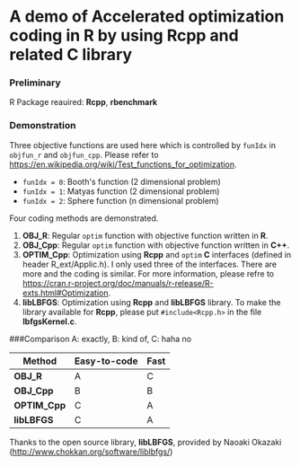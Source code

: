 # A demo of Accelerated optimization coding in R by using Rcpp and related C library

### Preliminary

R Package reauired: **Rcpp**, **rbenchmark**

### Demonstration

Three objective functions are used here which is controlled by `funIdx` in `objfun_r` and `objfun_cpp`.  Please refer to https://en.wikipedia.org/wiki/Test_functions_for_optimization.

+ `funIdx = 0`: Booth's function (2 dimensional problem)
+ `funIdx = 1`: Matyas function (2 dimensional problem)
+ `funIdx = 2`: Sphere function (n dimensional problem)

Four coding methods are demonstrated.

1. **OBJ_R**: Regular `optim` function with objective function written in **R**.
2. **OBJ_Cpp**: Regular `optim` function with objective function written in **C++**.
3. **OPTIM_Cpp**: Optimization using **Rcpp** and `optim` **C** interfaces (defined in header R_ext/Applic.h).  I only used three of the interfaces.  There are more and the coding is similar.  For more information, please refre to
https://cran.r-project.org/doc/manuals/r-release/R-exts.html#Optimization.
4. **libLBFGS**: Optimization using **Rcpp** and **libLBFGS** library.  To make the library available for **Rcpp**, please put `#include<Rcpp.h>` in the file **lbfgsKernel.c**.

###Comparison
A: exactly, B: kind of, C: haha no

| Method        | Easy-to-code | Fast | 
| ------------- | ------------ | ---- |
| **OBJ_R**     | A | C |
| **OBJ_Cpp**   | B | B |
| **OPTIM_Cpp** | C | A |
| **libLBFGS**  | C | A |

Thanks to the open source library, **libLBFGS**, provided by Naoaki Okazaki (http://www.chokkan.org/software/liblbfgs/)
